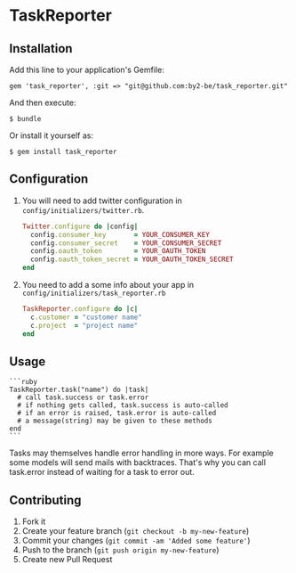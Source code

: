 # TaskReporter

## Installation

Add this line to your application's Gemfile:

    gem 'task_reporter', :git => "git@github.com:by2-be/task_reporter.git"

And then execute:

    $ bundle

Or install it yourself as:

    $ gem install task_reporter

## Configuration

1. You will need to add twitter configuration in `config/initializers/twitter.rb`.

    ```ruby
    Twitter.configure do |config|
      config.consumer_key       = YOUR_CONSUMER_KEY
      config.consumer_secret    = YOUR_CONSUMER_SECRET
      config.oauth_token        = YOUR_OAUTH_TOKEN
      config.oauth_token_secret = YOUR_OAUTH_TOKEN_SECRET
    end
    ```

2. You need to add a some info about your app in `config/initializers/task_reporter.rb`

    ```ruby
    TaskReporter.configure do |c|
      c.customer = "customer name"
      c.project  = "project name"
    end
    ```

## Usage

    ```ruby
    TaskReporter.task("name") do |task|
      # call task.success or task.error
      # if nothing gets called, task.success is auto-called
      # if an error is raised, task.error is auto-called
      # a message(string) may be given to these methods
    end
    ```

Tasks may themselves handle error handling in more ways. For example some 
models will send mails with backtraces. That's why you can call task.error 
instead of waiting for a task to error out.

## Contributing

1. Fork it
2. Create your feature branch (`git checkout -b my-new-feature`)
3. Commit your changes (`git commit -am 'Added some feature'`)
4. Push to the branch (`git push origin my-new-feature`)
5. Create new Pull Request
